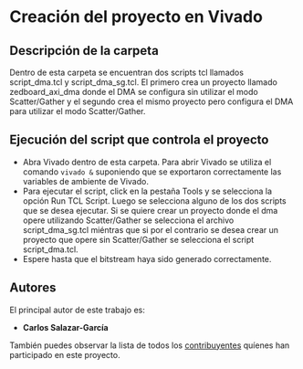 # Creación del proyecto en Vivado

## Descripción de la carpeta

Dentro de esta carpeta se encuentran dos scripts tcl llamados script_dma.tcl y script_dma_sg.tcl. El primero crea un proyecto llamado zedboard_axi_dma donde el DMA se configura sin utilizar el modo Scatter/Gather y el segundo crea el mismo proyecto pero configura el DMA para utilizar el modo Scatter/Gather.

## Ejecución del script que controla el proyecto

* Abra Vivado dentro de esta carpeta. Para abrir Vivado se utiliza el comando ```vivado &``` suponiendo que se exportaron correctamente las variables de ambiente de Vivado.
* Para ejecutar el script, click en la pestaña Tools y se selecciona la opción Run TCL Script. Luego se selecciona alguno de los dos scripts que se desea ejecutar. Si se quiere crear un proyecto donde el dma opere utilizando Scatter/Gather se selecciona el archivo script_dma_sg.tcl miéntras que si por el contrario se desea crear un proyecto que opere sin Scatter/Gather se selecciona el script script_dma.tcl.
* Espere hasta que el bitstream haya sido generado correctamente.


## Autores

El principal autor de este trabajo es:

* **Carlos Salazar-García** 

También puedes observar la lista de todos los [contribuyentes](https://github.com/cadriansalazarg/InterfacesZynq/contributors) quíenes han participado en este proyecto. 
